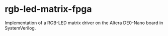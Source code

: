 # rgb-led-matrix-fpga
Implementation of a RGB-LED matrix driver on the Altera DE0-Nano board in SystemVerilog.
